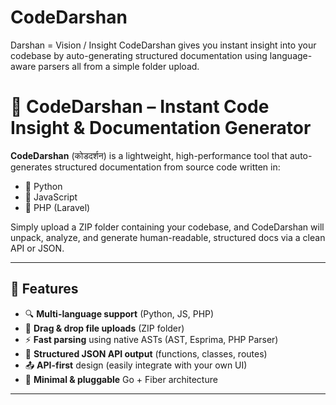 # CodeDarshan
Darshan = Vision / Insight CodeDarshan gives you instant insight into your codebase by auto-generating structured documentation using language-aware parsers all from a simple folder upload.

# 🚀 CodeDarshan – Instant Code Insight & Documentation Generator

**CodeDarshan** (कोडदर्शन) is a lightweight, high-performance tool that auto-generates structured documentation from source code written in:

- 🐍 Python  
- 📜 JavaScript  
- 🐘 PHP (Laravel)

Simply upload a ZIP folder containing your codebase, and CodeDarshan will unpack, analyze, and generate human-readable, structured docs via a clean API or JSON.

---

## 🎯 Features

- 🔍 **Multi-language support** (Python, JS, PHP)
- 📁 **Drag & drop file uploads** (ZIP folder)
- ⚡ **Fast parsing** using native ASTs (AST, Esprima, PHP Parser)
- 📑 **Structured JSON API output** (functions, classes, routes)
- 📤 **API-first** design (easily integrate with your own UI)
- 📜 **Minimal & pluggable** Go + Fiber architecture

---
